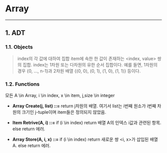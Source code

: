 Array
=====
***
## 1. ADT
### 1.1. Objects
> index의 각 값에 대하여 집합 item에 속한 한 값이 존재하는 <index, value> 쌍의 집합.
index는 1차원 또는 다차원의 유한 순서 집합이다. 예를 들면, 1차원의 경우 {0, ..., n-1}과 2차원 배열 {(0, 0), (0, 1), (1, 0), (1, 1)} 등이다.

### 1.2. Functions
모든 A \in Array, i \in index, x \in item, j,size \in integer

* <b> Array Create(j, list) ::= </b>
        return j차원의 배열.
        여기서 list는 i번째 원소가 i번째 차원의 크기인 j-tuple이며 item들은 정의되지 않았음.


* <b> Item Retrive(A, i) ::= </b>
        if (i \in index)
            return 배열 A의 인덱스 i값과 관련된 항목.
        else
            return 에러.

* <b> Array Store(A, i, x) ::= </b>
        if (i \in index)
            return 새로운 쌍 <i, x>가 삽입된 배열 A.
        else
            return 에러.
